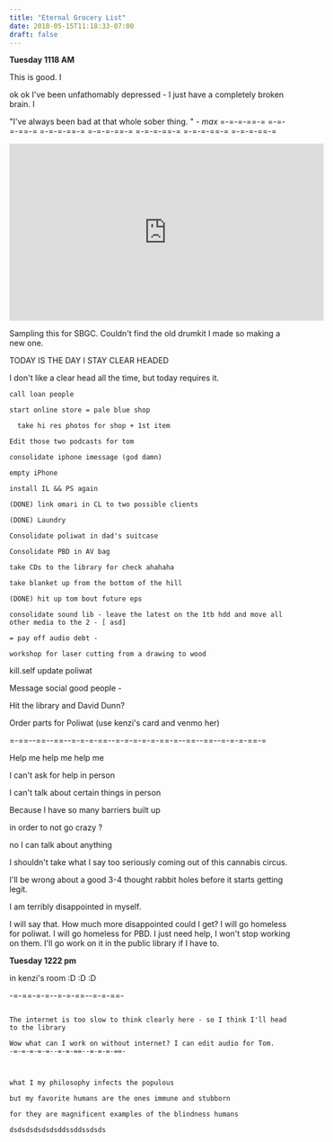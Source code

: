 ```yaml
---
title: "Eternal Grocery List"
date: 2018-05-15T11:18:33-07:00
draft: false
---
```

**Tuesday 1118 AM**

This is good. I

ok ok I've been unfathomably depressed - I just have a completely broken brain. I

"I've always been bad at that whole sober thing. " - _max_
=-=-=-==-= =-=-=-==-= =-=-=-==-= =-=-=-==-= =-=-=-==-= =-=-=-==-= =-=-=-==-=

<iframe width="560" height="315" src="https://www.youtube.com/embed/FIN1F0TyadM" frameborder="0" allow="autoplay; encrypted-media" allowfullscreen></iframe>

Sampling this for SBGC. Couldn't find the old drumkit I made so making a new one.

TODAY IS THE DAY I STAY CLEAR HEADED

I don't like a clear head all the time, but today requires it.

```
call loan people

start online store = pale blue shop

  take hi res photos for shop + 1st item

Edit those two podcasts for tom

consolidate iphone imessage (god damn)

empty iPhone

install IL && PS again

(DONE) link omari in CL to two possible clients

(DONE) Laundry

Consolidate poliwat in dad's suitcase

Consolidate PBD in AV bag

take CDs to the library for check ahahaha

take blanket up from the bottom of the hill

(DONE) hit up tom bout future eps

consolidate sound lib - leave the latest on the 1tb hdd and move all other media to the 2 - [ asd]

= pay off audio debt -

workshop for laser cutting from a drawing to wood

```

kill.self
update poliwat

Message social good people -

Hit the library and David Dunn?

Order parts for Poliwat (use kenzi's card and venmo her)

=-==--==--==--=-=-=-==--=-=-=-=-=-==-=--==--==--=-=-=-==-=

Help me help me help me

I can't ask for help in person

I can't talk about certain things in person

Because I have so many barriers built up

in order to not go crazy ?

no I can talk about anything

I shouldn't take what I say too seriously coming out of this cannabis circus.

I'll be wrong about a good 3-4 thought rabbit holes before it starts getting legit.


I am terribly disappointed in myself.

I will say that. How much more disappointed could I get? I will go homeless for poliwat. I will go homeless for PBD. I just need help, I won't stop working on them. I'll go work on it in the public library if I have to.


**Tuesday 1222 pm**


in kenzi's room :D :D :D

-=-==-=-=--=-=-==--=-=-==-

```

The internet is too slow to think clearly here - so I think I'll head to the library

Wow what can I work on without internet? I can edit audio for Tom.
-=-=-=-=-=--=-=-==--=-=-=-==-



what I my philosophy infects the populous

but my favorite humans are the ones immune and stubborn

for they are magnificent examples of the blindness humans

dsdsdsdsdsdsddssddssdsds

```
